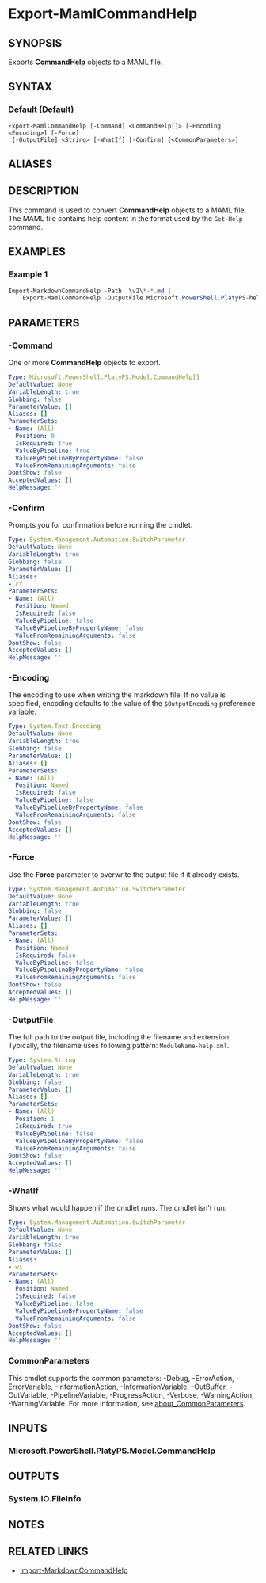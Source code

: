 ﻿---
external help file: Microsoft.PowerShell.PlatyPS.dll-Help.xml
Module Name: Microsoft.PowerShell.PlatyPS
HelpUri:
PlatyPS schema version: 2024-05-01
content type: cmdlet
ms.date: 05/20/2024
---

# Export-MamlCommandHelp

## SYNOPSIS

Exports **CommandHelp** objects to a MAML file.

## SYNTAX

### Default (Default)

```
Export-MamlCommandHelp [-Command] <CommandHelp[]> [-Encoding <Encoding>] [-Force]
 [-OutputFile] <String> [-WhatIf] [-Confirm] [<CommonParameters>]
```

## ALIASES

## DESCRIPTION

This command is used to convert **CommandHelp** objects to a MAML file. The MAML file contains help
content in the format used by the `Get-Help` command.

## EXAMPLES

### Example 1

```powershell
Import-MarkdownCommandHelp -Path .\v2\*-*.md |
    Export-MamlCommandHelp -OutputFile Microsoft.PowerShell.PlatyPS-help.xml
```

## PARAMETERS

### -Command

One or more **CommandHelp** objects to export.

```yaml
Type: Microsoft.PowerShell.PlatyPS.Model.CommandHelp[]
DefaultValue: None
VariableLength: true
Globbing: false
ParameterValue: []
Aliases: []
ParameterSets:
- Name: (All)
  Position: 0
  IsRequired: true
  ValueByPipeline: true
  ValueByPipelineByPropertyName: false
  ValueFromRemainingArguments: false
DontShow: false
AcceptedValues: []
HelpMessage: ''
```

### -Confirm

Prompts you for confirmation before running the cmdlet.

```yaml
Type: System.Management.Automation.SwitchParameter
DefaultValue: None
VariableLength: true
Globbing: false
ParameterValue: []
Aliases:
- cf
ParameterSets:
- Name: (All)
  Position: Named
  IsRequired: false
  ValueByPipeline: false
  ValueByPipelineByPropertyName: false
  ValueFromRemainingArguments: false
DontShow: false
AcceptedValues: []
HelpMessage: ''
```

### -Encoding

The encoding to use when writing the markdown file. If no value is specified, encoding defaults to
the value of the `$OutputEncoding` preference variable.

```yaml
Type: System.Text.Encoding
DefaultValue: None
VariableLength: true
Globbing: false
ParameterValue: []
Aliases: []
ParameterSets:
- Name: (All)
  Position: Named
  IsRequired: false
  ValueByPipeline: false
  ValueByPipelineByPropertyName: false
  ValueFromRemainingArguments: false
DontShow: false
AcceptedValues: []
HelpMessage: ''
```

### -Force

Use the **Force** parameter to overwrite the output file if it already exists.

```yaml
Type: System.Management.Automation.SwitchParameter
DefaultValue: None
VariableLength: true
Globbing: false
ParameterValue: []
Aliases: []
ParameterSets:
- Name: (All)
  Position: Named
  IsRequired: false
  ValueByPipeline: false
  ValueByPipelineByPropertyName: false
  ValueFromRemainingArguments: false
DontShow: false
AcceptedValues: []
HelpMessage: ''
```

### -OutputFile

The full path to the output file, including the filename and extension. Typically, the filename uses
following pattern: `ModuleName-help.xml`.

```yaml
Type: System.String
DefaultValue: None
VariableLength: true
Globbing: false
ParameterValue: []
Aliases: []
ParameterSets:
- Name: (All)
  Position: 1
  IsRequired: true
  ValueByPipeline: false
  ValueByPipelineByPropertyName: false
  ValueFromRemainingArguments: false
DontShow: false
AcceptedValues: []
HelpMessage: ''
```

### -WhatIf

Shows what would happen if the cmdlet runs. The cmdlet isn't run.

```yaml
Type: System.Management.Automation.SwitchParameter
DefaultValue: None
VariableLength: true
Globbing: false
ParameterValue: []
Aliases:
- wi
ParameterSets:
- Name: (All)
  Position: Named
  IsRequired: false
  ValueByPipeline: false
  ValueByPipelineByPropertyName: false
  ValueFromRemainingArguments: false
DontShow: false
AcceptedValues: []
HelpMessage: ''
```

### CommonParameters

This cmdlet supports the common parameters: -Debug, -ErrorAction, -ErrorVariable,
-InformationAction, -InformationVariable, -OutBuffer, -OutVariable, -PipelineVariable,
-ProgressAction, -Verbose, -WarningAction, -WarningVariable. For more information, see
[about_CommonParameters](https://go.microsoft.com/fwlink/?LinkID=113216).

## INPUTS

### Microsoft.PowerShell.PlatyPS.Model.CommandHelp

## OUTPUTS

### System.IO.FileInfo

## NOTES

## RELATED LINKS

- [Import-MarkdownCommandHelp](Import-MarkdownCommandHelp.md)
